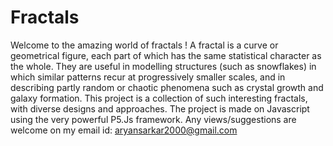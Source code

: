 # Fractals
Welcome to the amazing world of fractals !
A fractal is a curve or geometrical figure, each part of which has the same statistical character as the whole. 
They are useful in modelling structures (such as snowflakes) in which similar patterns recur at progressively smaller scales,
and in describing partly random or chaotic phenomena such as crystal growth and galaxy formation.
This project is a collection of such interesting fractals, with diverse designs and approaches. 
The project is made on Javascript using the very powerful P5.Js framework. 
Any views/suggestions are welcome on my email id: aryansarkar2000@gmail.com
